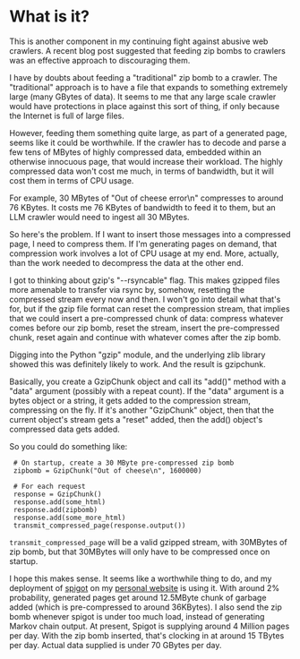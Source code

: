 # What is it?

This is another component in my continuing fight against abusive web
crawlers. A recent blog post suggested that feeding zip bombs to 
crawlers was an effective approach to discouraging them.

I have by doubts about feeding a "traditional" zip bomb to a crawler.
The "traditional" approach is to have a file that expands to something
extremely large (many GBytes of data). It seems to me that any large 
scale crawler would have protections in place against this sort of 
thing, if only because the Internet is full of large files.

However, feeding them something quite large, as part of a generated page,
seems like it could be worthwhile. If the crawler has to decode and
parse a few tens of MBytes of highly compressed data, embedded within 
an otherwise innocuous page, that would increase their workload. The 
highly compressed data won't cost me much, in terms of bandwidth, but
it will cost them in terms of CPU usage.

For example, 30 MBytes of "Out of cheese error\n" compresses to around
76 KBytes. It costs me 76 KBytes of bandwidth to feed it to them, but 
an LLM crawler would need to ingest all 30 MBytes.

So here's the problem. If I want to insert those messages into a compressed
page, I need to compress them. If I'm generating pages on demand, that
compression work involves a lot of CPU usage at my end. More, actually, than
the work needed to decompress the data at the other end.

I got to thinking about gzip's "--rsyncable" flag. This makes gzipped files
more amenable to transfer via rsync by, somehow, resetting the compressed
stream every now and then. I won't go into detail what that's for, but if
the gzip file format can reset the compression stream, that implies that 
we could insert a pre-compressed chunk of data: compress whatever comes 
before our zip bomb, reset the stream, insert the pre-compressed chunk,
reset again and continue with whatever comes after the zip bomb.

Digging into the Python "gzip" module, and the underlying zlib library
showed this was definitely likely to work. And the result is gzipchunk.

Basically, you create a GzipChunk object and call its "add()" method
with a "data" argument (possibly with a repeat count). If the "data" 
argument is a bytes object or a string, it gets added to the compression
stream, compressing on the fly. If it's another "GzipChunk" object, then
that the current object's stream gets a "reset" added, then the add()
object's compressed data gets added.

So you could do something like:

     # On startup, create a 30 MByte pre-compressed zip bomb
     zipbomb = GzipChunk("Out of cheese\n", 1600000)
     
     # For each request
     response = GzipChunk()
     response.add(some_html)
     response.add(zipbomb)
     response.add(some_more_html)
     transmit_compressed_page(response.output())

```transmit_compressed_page``` will be a valid gzipped stream, with 
30MBytes of zip bomb, but that 30MBytes will only have to be compressed
once on startup.

I hope this makes sense. It seems like a worthwhile thing to do,
and my deployment of [spigot](https://github.com/gw1urf/spigot/) on
my [personal website](https://www.ty-penguin.org.uk/~auj/spigot/)
is using it. With around 2% probability, generated pages get around
12.5MByte chunk of garbage added (which is pre-compressed to around
36KBytes). I also send the zip bomb whenever spigot is under too 
much load, instead of generating Markov chain output. At present,
Spigot is supplying around 4 Million pages per day. With the zip
bomb inserted, that's clocking in at around 15 TBytes per day. Actual
data supplied is under 70 GBytes per day.
